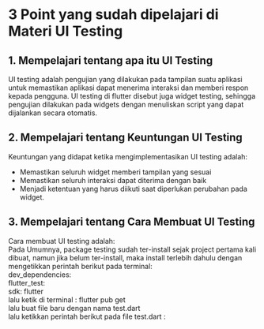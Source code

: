 # 3 Point yang sudah dipelajari di Materi UI Testing

## 1. Mempelajari tentang apa itu UI Testing
UI testing adalah pengujian yang dilakukan pada tampilan suatu aplikasi untuk memastikan aplikasi dapat menerima interaksi dan memberi respon kepada pengguna. UI testing di flutter disebut juga widget testing, sehingga pengujian dilakukan pada widgets dengan menuliskan script yang dapat dijalankan secara otomatis.

## 2. Mempelajari tentang Keuntungan UI Testing
Keuntungan yang didapat ketika mengimplementasikan UI testing adalah:<br>
- Memastikan seluruh widget memberi tampilan yang sesuai <br>
- Memastikan seluruh interaksi dapat diterima dengan baik <br>
- Menjadi ketentuan yang harus diikuti saat diperlukan perubahan pada widget.

## 3. Mempelajari tentang Cara Membuat UI Testing
Cara membuat UI testing adalah:<br>
Pada Umumnya, package testing sudah ter-install sejak project pertama kali dibuat, namun jika belum ter-install, maka install terlebih dahulu dengan mengetikkan perintah berikut pada terminal:<br>
dev_dependencies: <br>
  flutter_test: <br>
    sdk: flutter <br>
lalu ketik di terminal : flutter pub get <br>
lalu buat file baru dengan nama test.dart <br>
lalu ketikkan perintah berikut pada file test.dart : <br>


